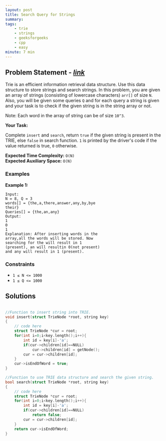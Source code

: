 ```yaml
---
layout: post
title: Search Query for Strings                      
summary:
tags:
    - trie
    - strings
    - geeksforgeeks
    - cpp
    - easy
minute: 7 min
---
```


## Problem Statement - [*link*](https://practice.geeksforgeeks.org/batch-problems/search-query-for-strings5049/0/?tr)  

Trie is an efficient information retrieval data structure. Use this data structure to store strings and search strings. In this problem, you are given an array of strings (consisting of lowercase characters) `arr[]` of size `N`. Also, you will be given some queries `Q` and for each query a string is given and your task is to check if the given string is in the string array or not.

Note: Each word in the array of string can be of size `10^3`.



**Your Task:** 

Complete `insert` and `search`, return `true` if the given string is present in the TRIE, else `false` in search function.  `1` is printed by the driver's code if the value returned is true, `0` otherwise.


**Expected Time Complexity:** `O(N)`              
**Expected Auxiliary Space:** `O(N)`



### Examples

**Example 1:**   
```
Input:
N = 8, Q = 3
words[] = {the,a,there,answer,any,by,bye
their}
Queries[] = {the,an,any}
Output:
1
0
1
Explanation: After inserting words in the
array,all the words will be stored. Now
searching for the will result in 1
(present), an will resultin 0(not present)
and any will result in 1 (present).
```

### Constraints

+ `1 ≤ N <= 1000`
+ `1 ≤ Q <= 1000`


## Solutions

```cpp

//Function to insert string into TRIE.
void insert(struct TrieNode *root, string key)
{
    // code here
    struct TrieNode *cur = root;
    for(int i=0;i<key.length();i++){
        int id = key[i]-'a';
        if(cur->children[id]==NULL) 
            cur->children[id] = getNode();
        cur = cur->children[id];
    }
    cur->isEndOfWord = true;
}

//Function to use TRIE data structure and search the given string.
bool search(struct TrieNode *root, string key) 
{
    // code here
    struct TrieNode *cur = root;
    for(int i=0;i<key.length();i++){
        int id = key[i]-'a';
        if(cur->children[id]==NULL)
            return false;
        cur = cur->children[id];
    }
    return cur->isEndOfWord;
}

```

